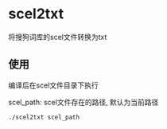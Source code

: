 # scel2txt

将搜狗词库的scel文件转换为txt

## 使用

编译后在scel文件目录下执行

scel_path: scel文件存在的路径, 默认为当前路径

```shell
./scel2txt scel_path
```
